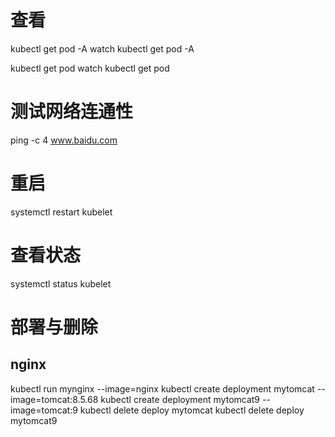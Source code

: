 # 查看
kubectl get pod -A
watch kubectl get pod -A

kubectl get pod
watch kubectl get pod

# 测试网络连通性
ping -c 4 www.baidu.com

# 重启
systemctl restart kubelet

# 查看状态
systemctl status kubelet

# 部署与删除
## nginx
kubectl run mynginx --image=nginx
kubectl create deployment mytomcat --image=tomcat:8.5.68
kubectl create deployment mytomcat9 --image=tomcat:9
kubectl delete deploy mytomcat
kubectl delete deploy mytomcat9